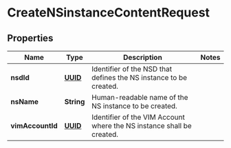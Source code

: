 # CreateNSinstanceContentRequest

## Properties
Name | Type | Description | Notes
------------ | ------------- | ------------- | -------------
**nsdId** | [**UUID**](UUID.md) | Identifier of the NSD that defines the NS instance to be created.  | 
**nsName** | **String** | Human-readable name of the NS instance to be created.  | 
**vimAccountId** | [**UUID**](UUID.md) | Identifier of the VIM Account where the NS instance shall be created.  | 
